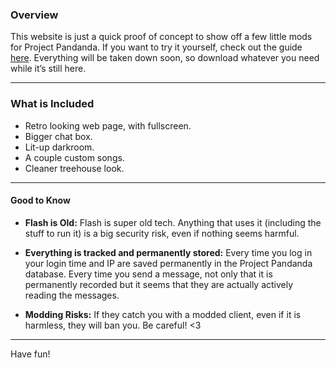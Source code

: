 ### Overview

This website is just a quick proof of concept to show off a few little mods for Project Pandanda. If you want to try it yourself, check out the guide [here](https://github.com/pdmods/guide). Everything will be taken down soon, so download whatever you need while it’s still here.

---

### What is Included
- Retro looking web page, with fullscreen.
- Bigger chat box.
- Lit-up darkroom.
- A couple custom songs.
- Cleaner treehouse look.

---

#### Good to Know

- **Flash is Old:** Flash is super old tech. Anything that uses it (including the stuff to run it) is a big security risk, even if nothing seems harmful.

- **Everything is tracked and permanently stored:** Every time you log in your login time and IP are saved permanently in the Project Pandanda database. Every time you send a message, not only that it is permanently recorded but it seems that they are actually actively reading the messages.

- **Modding Risks:** If they catch you with a modded client, even if it is harmless, they will ban you. Be careful! <3

---

Have fun!
